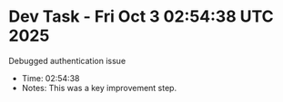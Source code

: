 # Dev Task - Fri Oct  3 02:54:38 UTC 2025
Debugged authentication issue
- Time: 02:54:38
- Notes: This was a key improvement step.

